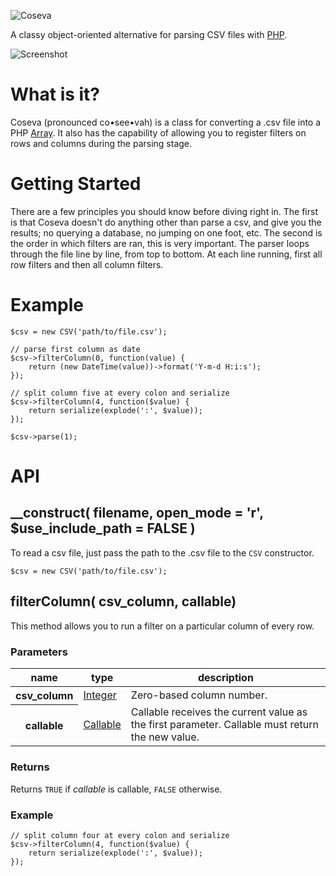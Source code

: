 ![Coseva](https://fbb955dbd2c46c6e3194-d04b1cd5219d2087606844a09815488f.ssl.cf2.rackcdn.com/logos/coseva.png "Coseva")

A classy object-oriented alternative for parsing CSV files with [PHP](http://www.php.net/).

![Screenshot](https://fbb955dbd2c46c6e3194-d04b1cd5219d2087606844a09815488f.ssl.cf2.rackcdn.com/coseva-screeny.png)

# What is it?

Coseva (pronounced co&bull;see&bull;vah) is a class for converting a .csv file into a PHP [Array](http://php.net/manual/en/language.types.array.php). It also has the capability of allowing you to register filters on rows and columns during the parsing stage.

# Getting Started

There are a few principles you should know before diving right in. The first is that Coseva doesn't do anything other than parse a csv, and give you the results; no querying a database, no jumping on one foot, etc. The second is the order in which filters are ran, this is very important. The parser loops through the file line by line, from top to bottom. At each line running, first all row filters and then all column filters.

# Example

	$csv = new CSV('path/to/file.csv');

    // parse first column as date
	$csv->filterColumn(0, function(value) {
	    return (new DateTime(value))->format('Y-m-d H:i:s');
	});

	// split column five at every colon and serialize
	$csv->filterColumn(4, function($value) {
	    return serialize(explode(':', $value));
	});
    
    $csv->parse(1);

# API

## __construct( filename, open_mode = 'r', $use_include_path = FALSE )

To read a csv file, just pass the path to the .csv file to the `CSV` constructor.

	$csv = new CSV('path/to/file.csv');

## filterColumn( csv_column, callable)

This method allows you to run a filter on a particular column of every row.

### Parameters

<table>
	<thead>
	    <tr>
	        <th>name</th>
	        <th>type</th>
	        <th>description</th>
	    </tr>
	</thead>
	<tbody>
	    <tr>
	        <th>csv_column</th>
	        <td><a href="http://www.php.net/manual/en/language.types.integer.php">Integer</a></td>
	        <td>Zero-based column number.</td>
	    </tr>
	    <tr>
	        <th>callable</th>
	        <td><a href="http://www.php.net/manual/en/language.types.callable.php">Callable</a></td>
	        <td>Callable receives the current value as the first parameter. Callable must return the new value.</td>
	    </tr>
	</tbody>
</table>

### Returns

Returns `TRUE` if *callable* is callable, `FALSE` otherwise.

### Example

	// split column four at every colon and serialize
	$csv->filterColumn(4, function($value) {
	    return serialize(explode(':', $value));
	});
